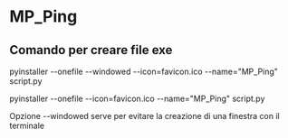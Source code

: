 # MP_Ping
 
## Comando per creare file exe
pyinstaller --onefile --windowed --icon=favicon.ico --name="MP_Ping" script.py

pyinstaller --onefile --icon=favicon.ico --name="MP_Ping" script.py

Opzione --windowed serve per evitare la creazione di una finestra con il terminale

